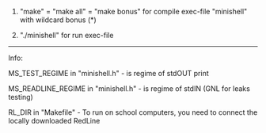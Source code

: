 1) "make" = "make all" = "make bonus" for compile exec-file "minishell" with wildcard bonus (*)

2) "./minishell" for run exec-file

-----------------------

Info:

MS_TEST_REGIME in "minishell.h" - is regime of stdOUT print

MS_READLINE_REGIME in "minishell.h" - is regime of stdIN (GNL for leaks testing)

RL_DIR in "Makefile" - To run on school computers, you need to connect the locally downloaded RedLine
